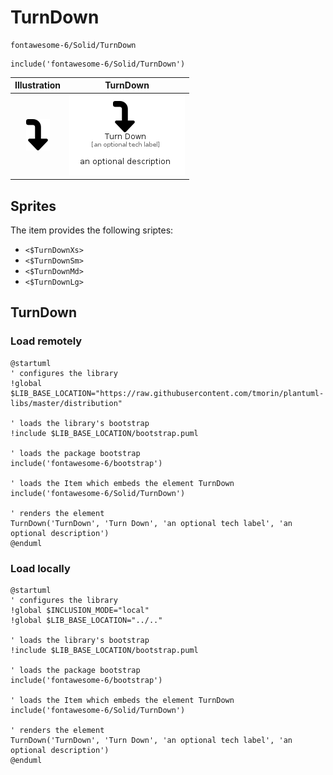 # TurnDown


```text
fontawesome-6/Solid/TurnDown
```

```text
include('fontawesome-6/Solid/TurnDown')
```



| Illustration | TurnDown |
| :---: | :---: |
| ![illustration for Illustration](../../fontawesome-6/Solid/TurnDown.png) | ![illustration for TurnDown](../../fontawesome-6/Solid/TurnDown.Local.png) |



## Sprites
The item provides the following sriptes:

- `<$TurnDownXs>`
- `<$TurnDownSm>`
- `<$TurnDownMd>`
- `<$TurnDownLg>`





## TurnDown

### Load remotely
```plantuml
@startuml
' configures the library
!global $LIB_BASE_LOCATION="https://raw.githubusercontent.com/tmorin/plantuml-libs/master/distribution"

' loads the library's bootstrap
!include $LIB_BASE_LOCATION/bootstrap.puml

' loads the package bootstrap
include('fontawesome-6/bootstrap')

' loads the Item which embeds the element TurnDown
include('fontawesome-6/Solid/TurnDown')

' renders the element
TurnDown('TurnDown', 'Turn Down', 'an optional tech label', 'an optional description')
@enduml
```

### Load locally
```plantuml
@startuml
' configures the library
!global $INCLUSION_MODE="local"
!global $LIB_BASE_LOCATION="../.."

' loads the library's bootstrap
!include $LIB_BASE_LOCATION/bootstrap.puml

' loads the package bootstrap
include('fontawesome-6/bootstrap')

' loads the Item which embeds the element TurnDown
include('fontawesome-6/Solid/TurnDown')

' renders the element
TurnDown('TurnDown', 'Turn Down', 'an optional tech label', 'an optional description')
@enduml
```

